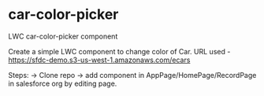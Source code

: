 # car-color-picker
LWC car-color-picker component 

Create a simple LWC component to change color of Car.
URL used - https://sfdc-demo.s3-us-west-1.amazonaws.com/ecars

Steps: 
-> Clone repo
-> add component in AppPage/HomePage/RecordPage in salesforce org by editing page.
